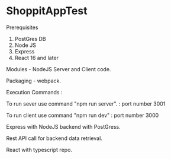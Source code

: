 # ShoppitAppTest

Prerequisites 

 1) PostGres DB
 2) Node JS
 3) Express
 4) React 16 and later
 

Modules - NodeJS Server and  Client code. 

Packaging - webpack.

Execution Commands :

  To run sever use command "npm run server". : port number 3001

  To run client use command "npm run dev" : port number 3000

Express with NodeJS backend with PostGress.

Rest API call for backend data retrieval.

React with typescript repo.

